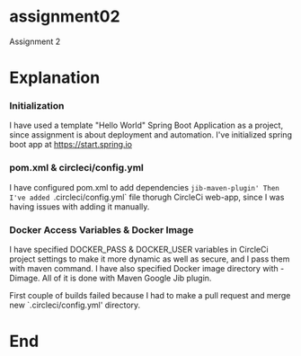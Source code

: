 # assignment02
Assignment 2

# Explanation

### Initialization
I have used a template "Hello World" Spring Boot Application as a project, since assignment is about deployment and automation.
I've initialized spring boot app at https://start.spring.io


### pom.xml & circleci/config.yml
I have configured pom.xml to add dependencies `jib-maven-plugin'
Then I've added `.circleci/config.yml` file thorugh CircleCi web-app, since I was having issues with adding it manually.

### Docker Access Variables & Docker Image
I have specified DOCKER_PASS & DOCKER_USER variables in CircleCi project settings to make it more dynamic as well as secure, and I pass them with maven command.
I have also specified Docker image directory with -Dimage. 
All of it is done with Maven Google Jib plugin.


First couple of builds failed because I had to make a pull request and merge new `.circleci/config.yml' directory.


# End
